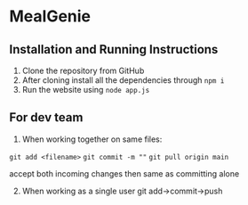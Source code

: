 # MealGenie
## Installation and Running Instructions

 1. Clone the repository from GitHub
 2. After cloning install all the dependencies through 
 ```npm i```
 3. Run the website using ```node app.js```

## For dev team

1. When working together on same files:

``` git add <filename> ```
``` git commit -m "" ```
``` git pull origin main ```
 
 accept both incoming changes
 then same as committing alone

2. When working as a single user git add->commit->push
